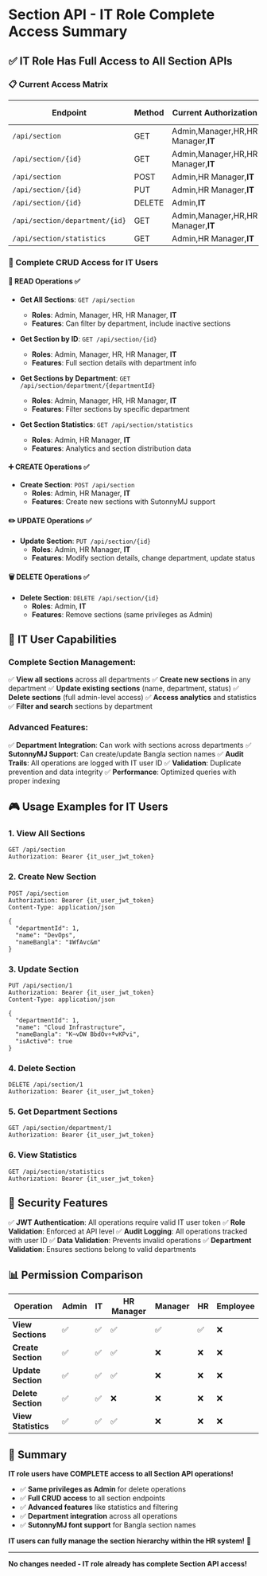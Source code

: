# Section API - IT Role Complete Access Summary

## ✅ **IT Role Has Full Access to All Section APIs**

### **📋 Current Access Matrix**

| Endpoint | Method | Current Authorization | IT Access |
|----------|--------|----------------------|------------|
| `/api/section` | GET | Admin,Manager,HR,HR Manager,**IT** | ✅ **FULL** |
| `/api/section/{id}` | GET | Admin,Manager,HR,HR Manager,**IT** | ✅ **FULL** |
| `/api/section` | POST | Admin,HR Manager,**IT** | ✅ **FULL** |
| `/api/section/{id}` | PUT | Admin,HR Manager,**IT** | ✅ **FULL** |
| `/api/section/{id}` | DELETE | Admin,**IT** | ✅ **FULL** |
| `/api/section/department/{id}` | GET | Admin,Manager,HR,HR Manager,**IT** | ✅ **FULL** |
| `/api/section/statistics` | GET | Admin,HR Manager,**IT** | ✅ **FULL** |

### **🎯 Complete CRUD Access for IT Users**

#### **📖 READ Operations** ✅
- **Get All Sections**: `GET /api/section`
  - **Roles**: Admin, Manager, HR, HR Manager, **IT**
  - **Features**: Can filter by department, include inactive sections

- **Get Section by ID**: `GET /api/section/{id}`
  - **Roles**: Admin, Manager, HR, HR Manager, **IT**
  - **Features**: Full section details with department info

- **Get Sections by Department**: `GET /api/section/department/{departmentId}`
  - **Roles**: Admin, Manager, HR, HR Manager, **IT**
  - **Features**: Filter sections by specific department

- **Get Section Statistics**: `GET /api/section/statistics`
  - **Roles**: Admin, HR Manager, **IT**
  - **Features**: Analytics and section distribution data

#### **➕ CREATE Operations** ✅
- **Create Section**: `POST /api/section`
  - **Roles**: Admin, HR Manager, **IT**
  - **Features**: Create new sections with SutonnyMJ support

#### **✏️ UPDATE Operations** ✅
- **Update Section**: `PUT /api/section/{id}`
  - **Roles**: Admin, HR Manager, **IT**
  - **Features**: Modify section details, change department, update status

#### **🗑️ DELETE Operations** ✅
- **Delete Section**: `DELETE /api/section/{id}`
  - **Roles**: Admin, **IT**
  - **Features**: Remove sections (same privileges as Admin)

## **🚀 IT User Capabilities**

### **Complete Section Management:**
✅ **View all sections** across all departments
✅ **Create new sections** in any department
✅ **Update existing sections** (name, department, status)
✅ **Delete sections** (full admin-level access)
✅ **Access analytics** and statistics
✅ **Filter and search** sections by department

### **Advanced Features:**
✅ **Department Integration**: Can work with sections across departments
✅ **SutonnyMJ Support**: Can create/update Bangla section names
✅ **Audit Trails**: All operations are logged with IT user ID
✅ **Validation**: Duplicate prevention and data integrity
✅ **Performance**: Optimized queries with proper indexing

## **🎮 Usage Examples for IT Users**

### **1. View All Sections**
```http
GET /api/section
Authorization: Bearer {it_user_jwt_token}
```

### **2. Create New Section**
```http
POST /api/section
Authorization: Bearer {it_user_jwt_token}
Content-Type: application/json

{
  "departmentId": 1,
  "name": "DevOps",
  "nameBangla": "‡WfAvc&m"
}
```

### **3. Update Section**
```http
PUT /api/section/1
Authorization: Bearer {it_user_jwt_token}
Content-Type: application/json

{
  "departmentId": 1,
  "name": "Cloud Infrastructure",
  "nameBangla": "K¬vDW BbdÖv÷ªvKPvi",
  "isActive": true
}
```

### **4. Delete Section**
```http
DELETE /api/section/1
Authorization: Bearer {it_user_jwt_token}
```

### **5. Get Department Sections**
```http
GET /api/section/department/1
Authorization: Bearer {it_user_jwt_token}
```

### **6. View Statistics**
```http
GET /api/section/statistics
Authorization: Bearer {it_user_jwt_token}
```

## **🔐 Security Features**

✅ **JWT Authentication**: All operations require valid IT user token
✅ **Role Validation**: Enforced at API level
✅ **Audit Logging**: All operations tracked with user ID
✅ **Data Validation**: Prevents invalid operations
✅ **Department Validation**: Ensures sections belong to valid departments

## **📊 Permission Comparison**

| Operation | Admin | IT | HR Manager | Manager | HR | Employee |
|-----------|-------|----|-----------|---------|----|----------|
| **View Sections** | ✅ | ✅ | ✅ | ✅ | ✅ | ❌ |
| **Create Section** | ✅ | ✅ | ✅ | ❌ | ❌ | ❌ |
| **Update Section** | ✅ | ✅ | ✅ | ❌ | ❌ | ❌ |
| **Delete Section** | ✅ | ✅ | ❌ | ❌ | ❌ | ❌ |
| **View Statistics** | ✅ | ✅ | ✅ | ❌ | ❌ | ❌ |

## **🎉 Summary**

**IT role users have COMPLETE access to all Section API operations!**

- ✅ **Same privileges as Admin** for delete operations
- ✅ **Full CRUD access** to all section endpoints
- ✅ **Advanced features** like statistics and filtering
- ✅ **Department integration** across all operations
- ✅ **SutonnyMJ font support** for Bangla section names

**IT users can fully manage the section hierarchy within the HR system!** 🚀

---

**No changes needed - IT role already has complete Section API access!**
